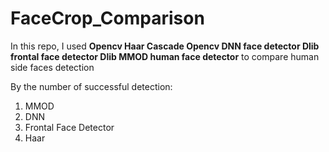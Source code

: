 # FaceCrop_Comparison

In this repo, I used 
**Opencv Haar Cascade
Opencv DNN face detector
Dlib frontal face detector
Dlib MMOD human face detector**
to compare human side faces detection

By the number of successful detection:
1. MMOD
2. DNN
3. Frontal Face Detector
4. Haar
